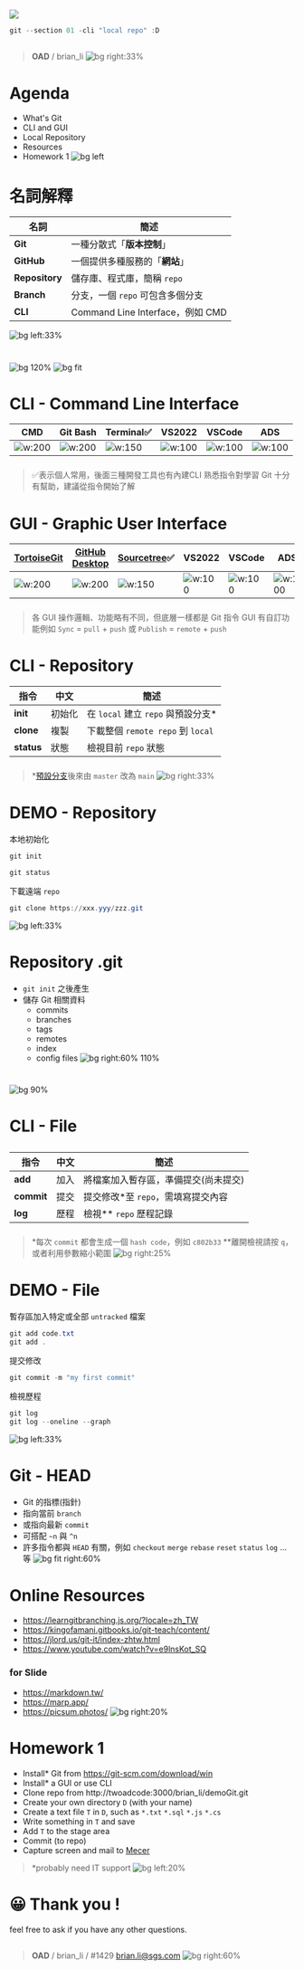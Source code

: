 ﻿---
marp: true
paginate: true
headingDivider: 1
footer: git-section-`01`
---

# 
![](asset/gitlogo.png)
```powershell
git --section 01 -cli "local repo" :D
```
##
> **OAD** / brian_li
![bg right:33%](asset/log.jpg)

# **A**genda
- What's Git
- CLI and GUI
- Local Repository
- Resources
- Homework 1
![bg left](https://picsum.photos/720?image=20)

# **名詞**解釋
|名詞|簡述|
|---|---|
|**Git**|一種分散式「**版本控制**」|
|**GitHub**|一個提供多種服務的「**網站**」|
|**Repository**|儲存庫、程式庫，簡稱 `repo`|
|**Branch**|分支，一個 `repo` 可包含多個分支|
|**CLI**|Command Line Interface，例如 CMD|

![bg left:33%](asset/github.jpeg)

# 
![bg 120%](asset/novc.png)
![bg fit](asset/aftervc.png)

# **CLI** - Command Line Interface
|CMD|Git Bash|Terminal✅|VS2022|VSCode|ADS|
|-|-|-|-|-|-|
|![w:200](asset/cmd.png)|![w:200](asset/gitbash.png)|![w:150](asset/terminal.png)|![w:100](asset/Visual_Studio_Icon_2022.svg.png)|![w:100](asset/vscode.png)|![w:100](asset/ads.jpg)|
###
>✅表示個人常用，後面三種開發工具也有內建CLI
熟悉指令對學習 Git 十分有幫助，建議從指令開始了解
<!-- _backgroundColor: #eee; -->

# **GUI** - Graphic User Interface
|[TortoiseGit](https://tortoisegit.org/)|[GitHub Desktop](https://desktop.github.com/)|[Sourcetree](https://www.sourcetreeapp.com/)✅|VS2022|VSCode|ADS|
|-|-|-|-|-|-|
|![w:200](asset/tortoise.png)|![w:200](asset/githubdesktop.png)|![w:150](asset/sourcetree.png)|![w:100](asset/Visual_Studio_Icon_2022.svg.png)|![w:100](asset/vscode.png)|![w:100](asset/ads.jpg)|
###
>各 GUI 操作邏輯、功能略有不同，但底層一樣都是 Git 指令
GUI 有自訂功能例如 `Sync` = `pull` + `push` 或 `Publish` = `remote` + `push`
<!-- _backgroundColor: #eee; -->

# CLI - **Repository**
|指令|中文|簡述|
|---|---|---|
|**init**|初始化|在 `local` 建立 `repo` 與預設分支*|
|**clone**|複製|下載整個 `remote repo` 到 `local`|
|**status**|狀態|檢視目前 `repo` 狀態|
###
> *[預設分支](https://www.ithome.com.tw/news/140094)後來由 `master` 改為 `main`
![bg right:33%](https://picsum.photos/720?image=609)

# DEMO - **Repository**
本地初始化
```powershell
git init
```
```powershell
git status
```
下載遠端 `repo`
```powershell
git clone https://xxx.yyy/zzz.git
```
![bg left:33%](asset/ignore.jpg)
<!-- _backgroundColor: #ddd -->

# Repository **.git**
- `git init` 之後產生
- 儲存 Git 相關資料
    - commits
    - branches
    - tags
    - remotes
    - index
    - config files
![bg right:60% 110%](asset/reset.png)

#
![bg 90%](asset/status.png)

# CLI - **File**
##
|指令|中文|簡述|
|---|---|---|
|**add**|加入|將檔案加入暫存區，準備提交(尚未提交)|
|**commit**|提交|提交修改*至 `repo`，需填寫提交內容|
|**log**|歷程|檢視** `repo` 歷程記錄|
###
> *每次 `commit` 都會生成一個 `hash code`，例如 `c802b33`
**離開檢視請按 `q`，或者利用參數縮小範圍
![bg right:25%](https://picsum.photos/720?image=579)

# DEMO - **File**
暫存區加入特定或全部 `untracked` 檔案
```powershell
git add code.txt
git add .
```
提交修改
```powershell
git commit -m "my first commit"
```
檢視歷程
```powershell
git log
git log --oneline --graph
```
![bg left:33%](asset/ignore.jpg)
<!-- _backgroundColor: #ddd -->

# Git - **HEAD**
- Git 的指標(指針)
- 指向當前 `branch`
- 或指向最新 `commit`
- 可搭配 `~n` 與 `^n`
- 許多指令都與 `HEAD` 有關，例如 `checkout` `merge` `rebase` `reset` `status` `log` ...等
![bg fit right:60%](asset/head.png)


# **Online** Resources
- https://learngitbranching.js.org/?locale=zh_TW
- https://kingofamani.gitbooks.io/git-teach/content/
- https://jlord.us/git-it/index-zhtw.html
- https://www.youtube.com/watch?v=e9lnsKot_SQ
### for **Slide**
- https://markdown.tw/
- https://marp.app/
- https://picsum.photos/
![bg right:20%](https://picsum.photos/720?image=533)

# Home**work** 1
- Install* Git from https://git-scm.com/download/win
- Install* a GUI or use CLI
- Clone repo from http://twoadcode:3000/brian_li/demoGit.git
- Create your own directory `D` (with your name)
- Create a text file `T` in `D`, such as `*.txt` `*.sql` `*.js` `*.cs`
- Write something in `T` and save
- Add `T` to the stage area
- Commit (to repo)
- Capture screen and mail to [Mecer](mailto:mecer.wu@sgs.com)

> *probably need IT support
![bg left:20%](https://picsum.photos/720?image=537)


# 😀 Thank you !
feel free to ask if you have any other questions.
##
> **OAD** / brian_li / #1429
brian.li@sgs.com
![bg right:60%](https://picsum.photos/720?image=505)